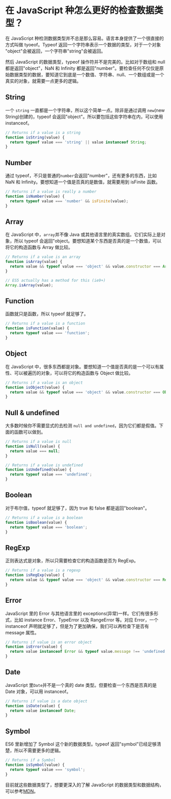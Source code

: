 # 在 JavaScript 种怎么更好的检查数据类型？

在 JavaScript 种检测数据类型并不总是那么容易。语言本身提供了一个很直接的方式叫做 tyoeof。Typeof 返回一个字符串表示一个数据的类型，对于一个对象 "object"会被返回，一个字符串"string"会被返回。

然后 JavaScript 的数据类型，typeof 操作符并不是完美的。比如对于数组和 null 都是返回"object"，NaN 和 Infinity 都是返回"number"。要检查任何不仅仅是原始数据类型的数据，要知道它到底是一个数值、字符串、null、一个数组或是一个真实的对象，就需要一点更多的逻辑。

## String

一个 `string` 一直都是一个字符串，所以这个简单一点。除非是通过调用 `new`(new String)创建的，typeof 会返回"object"。所以要包括这些字符串在内，可以使用 instanceof。

```javascript
// Returns if a value is a string
function isString(value) {
  return typeof value === 'string' || value instanceof String;
}
```

## Number

通过 typeof，不只是普通的`number`会返回"number"，还有更多的东西，比如 NaN 和 Infinity。要想知道一个值是否真的是数值，就需要用到 isFinite 函数。

```javascript
// Returns if a value is really a number
function isNumber(value) {
  return typeof value === 'number' && isFinite(value);
}
```

## Array

在 JavaScript 中，`array`并不像 Java 或其他语言里的真实数组。它们实际上是对象，所以 typeof 会返回"object。要想知道某个东西是否真的是一个数值，可以将它的构造函数与 Array 做比较。

```javascript
// Returns if a value is an array
function isArray(value) {
  return value && typeof value === 'object' && value.constructor === Array;
}

// ES5 actually has a method for this (ie9+)
Array.isArray(value);
```

## Function

函数就只是函数，所以 typeof 就足够了。

```javascript
// Returns if a value is a function
function isFunction(value) {
  return typeof value === 'function';
}
```

## Object

在 JavaScript 中，很多东西都是对象。要想知道一个值是否真的是一个可以有属性、可以被遍历的对象，可以将它的构造函数与 Object 做比较。

```javascript
// Returns if a value is an object
function isObject(value) {
  return value && typeof value === 'object' && value.constructor === Object;
}
```

## Null & undefined

大多数时候你不需要显式的去检测 `null and undefined`，因为它们都是假值。下面的函数可以做到。

```javascript
// Returns if a value is null
function isNull(value) {
  return value === null;
}

// Returns if a value is undefined
function isUndefined(value) {
  return typeof value === 'undefined';
}
```

## Boolean

对于布尔值，typeof 就足够了，因为 true 和 false 都是返回"boolean"。

```javascript
// Returns if a value is a boolean
function isBoolean(value) {
  return typeof value === 'boolean';
}
```

## RegExp

正则表达式是对象，所以只需要检查它的构造函数是否为 RegExp。

```javascript
// Returns if a value is a regexp
function isRegExp(value) {
  return value && typeof value === 'object' && value.constructor === RegExp;
}
```

## Error

JavaScript 里的 Error 与其他语言里的 exceptions(异常)一样。它们有很多形式，比如 instance Error、TypeError 以及 RangeError 等。对应 Error，一个 instanceof 声明就足够了，但是为了更加确保，我们可以再检查下是否有 message 属性。

```javascript
// Returns if value is an error object
function isError(value) {
  return value instanceof Error && typeof value.message !== 'undefined';
}
```

## Date

JavaScript 里`Date`并不是一个真的 date 类型。但要检查一个东西是否真的是 Date 对象，可以用 instanceof。

```javascript
// Returns if value is a date object
function isDate(value) {
  return value instanceof Date;
}
```

## Symbol

ES6 里新增加了 Symbol 这个新的数据类型。typeof 返回"symbol"已经足够清楚，所以不需要更多的逻辑。

```javascript
// Returns if a Symbol
function isSymbol(value) {
  return typeof value === 'symbol';
}
```

目前就这些数据类型了，想要更深入的了解 JavaScript 的数据类型和数据结构，可以参考[MDN](https://developer.mozilla.org/zh-CN/docs/Web/JavaScript/Data_structures)。
